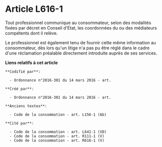 # Article L616-1

Tout professionnel communique au consommateur, selon des modalités fixées par décret en Conseil d'Etat, les coordonnées du ou
des médiateurs compétents dont il relève.

Le professionnel est également tenu de fournir cette même information au consommateur, dès lors qu'un litige n'a pas pu être
réglé dans le cadre d'une réclamation préalable directement introduite auprès de ses services.

**Liens relatifs à cet article**

	**Codifié par**:

	  - Ordonnance n°2016-301 du 14 mars 2016 - art.

	**Créé par**:

	  - Ordonnance n°2016-301 du 14 mars 2016 - art.

	**Anciens textes**:

	  - Code de la consommation - art. L156-1 (Ab)

	**Cité par**:

	  - Code de la consommation - art. L641-1 (VD)
	  - Code de la consommation - art. R111-1 (V)
	  - Code de la consommation - art. R616-1 (V)
